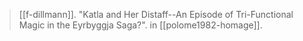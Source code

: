 > [[f-dillmann]]. "Katla and Her Distaff--An Episode of Tri-Functional Magic in the Eyrbyggja Saga?". in [[polome1982-homage]].